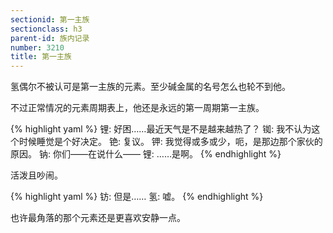 ```yaml
---
sectionid: 第一主族
sectionclass: h3
parent-id: 族内记录
number: 3210
title: 第一主族
---
```

氢偶尔不被认可是第一主族的元素。至少碱金属的名号怎么也轮不到他。

不过正常情况的元素周期表上，他还是永远的第一周期第一主族。

{% highlight yaml %}
锂: 好困……最近天气是不是越来越热了？
铷: 我不认为这个时候睡觉是个好决定。
铯: 复议。
钾: 我觉得或多或少，呃，是那边那个家伙的原因。
钠: 你们——在说什么——
锂: ……是啊。
{% endhighlight %}

活泼且吵闹。

{% highlight yaml %}
钫: 但是……
氢: 嘘。
{% endhighlight %}

也许最角落的那个元素还是更喜欢安静一点。